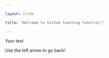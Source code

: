```yaml
---

layout: slide

title: "Welcome to Github learning tutorial!"

---
```


Your text

Use the left arrow to go back!

